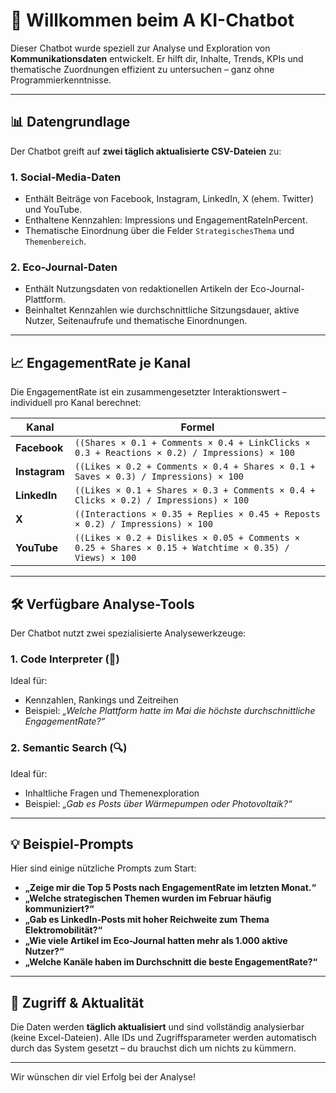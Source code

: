 # 💬 Willkommen beim A KI-Chatbot

Dieser Chatbot wurde speziell zur Analyse und Exploration von **Kommunikationsdaten** entwickelt. Er hilft dir, Inhalte, Trends, KPIs und thematische Zuordnungen effizient zu untersuchen – ganz ohne Programmierkenntnisse.

---

## 📊 Datengrundlage

Der Chatbot greift auf **zwei täglich aktualisierte CSV-Dateien** zu:

### 1. **Social-Media-Daten**

- Enthält Beiträge von Facebook, Instagram, LinkedIn, X (ehem. Twitter) und YouTube.
- Enthaltene Kennzahlen: Impressions und EngagementRateInPercent.
- Thematische Einordnung über die Felder `StrategischesThema` und `Themenbereich`.

### 2. **Eco-Journal-Daten**

- Enthält Nutzungsdaten von redaktionellen Artikeln der Eco-Journal-Plattform.
- Beinhaltet Kennzahlen wie durchschnittliche Sitzungsdauer, aktive Nutzer, Seitenaufrufe und thematische Einordnungen.

---

## 📈 EngagementRate je Kanal

Die EngagementRate ist ein zusammengesetzter Interaktionswert – individuell pro Kanal berechnet:

| Kanal         | Formel                                                                                                 |
| ------------- | ------------------------------------------------------------------------------------------------------ |
| **Facebook**  | `((Shares × 0.1 + Comments × 0.4 + LinkClicks × 0.3 + Reactions × 0.2) / Impressions) × 100`           |
| **Instagram** | `((Likes × 0.2 + Comments × 0.4 + Shares × 0.1 + Saves × 0.3) / Impressions) × 100`                    |
| **LinkedIn**  | `((Likes × 0.1 + Shares × 0.3 + Comments × 0.4 + Clicks × 0.2) / Impressions) × 100`                   |
| **X**         | `((Interactions × 0.35 + Replies × 0.45 + Reposts × 0.2) / Impressions) × 100`                         |
| **YouTube**   | `((Likes × 0.2 + Dislikes × 0.05 + Comments × 0.25 + Shares × 0.15 + Watchtime × 0.35) / Views) × 100` |

---

## 🛠️ Verfügbare Analyse-Tools

Der Chatbot nutzt zwei spezialisierte Analysewerkzeuge:

### 1. **Code Interpreter (🧼)**

Ideal für:

- Kennzahlen, Rankings und Zeitreihen
- Beispiel:
  _„Welche Plattform hatte im Mai die höchste durchschnittliche EngagementRate?“_

### 2. **Semantic Search (🔍)**

Ideal für:

- Inhaltliche Fragen und Themenexploration
- Beispiel:
  _„Gab es Posts über Wärmepumpen oder Photovoltaik?“_

---

## 💡 Beispiel-Prompts

Hier sind einige nützliche Prompts zum Start:

- **„Zeige mir die Top 5 Posts nach EngagementRate im letzten Monat.“**
- **„Welche strategischen Themen wurden im Februar häufig kommuniziert?“**
- **„Gab es LinkedIn-Posts mit hoher Reichweite zum Thema Elektromobilität?“**
- **„Wie viele Artikel im Eco-Journal hatten mehr als 1.000 aktive Nutzer?“**
- **„Welche Kanäle haben im Durchschnitt die beste EngagementRate?“**

---

## 📁 Zugriff & Aktualität

Die Daten werden **täglich aktualisiert** und sind vollständig analysierbar (keine Excel-Dateien). Alle IDs und Zugriffsparameter werden automatisch durch das System gesetzt – du brauchst dich um nichts zu kümmern.

---

Wir wünschen dir viel Erfolg bei der Analyse!

